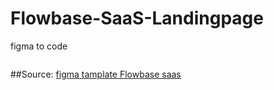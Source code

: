 # Flowbase-SaaS-Landingpage

figma to code

<img src="" alt="">

##Source:
<a href="">figma tamplate Flowbase saas</a> 
